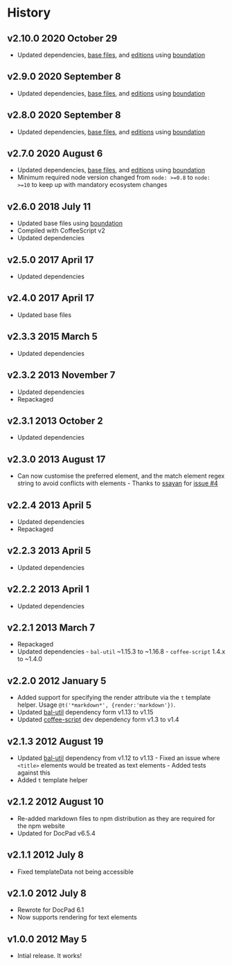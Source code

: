 # History

## v2.10.0 2020 October 29

-   Updated dependencies, [base files](https://github.com/bevry/base), and [editions](https://editions.bevry.me) using [boundation](https://github.com/bevry/boundation)

## v2.9.0 2020 September 8

-   Updated dependencies, [base files](https://github.com/bevry/base), and [editions](https://editions.bevry.me) using [boundation](https://github.com/bevry/boundation)

## v2.8.0 2020 September 8

-   Updated dependencies, [base files](https://github.com/bevry/base), and [editions](https://editions.bevry.me) using [boundation](https://github.com/bevry/boundation)

## v2.7.0 2020 August 6

-   Updated dependencies, [base files](https://github.com/bevry/base), and [editions](https://editions.bevry.me) using [boundation](https://github.com/bevry/boundation)
-   Minimum required node version changed from `node: >=0.8` to `node: >=10` to keep up with mandatory ecosystem changes

## v2.6.0 2018 July 11

-   Updated base files using [boundation](https://github.com/bevry/boundation)
-   Compiled with CoffeeScript v2
-   Updated dependencies

## v2.5.0 2017 April 17

-   Updated dependencies

## v2.4.0 2017 April 17

-   Updated base files

## v2.3.3 2015 March 5

-   Updated dependencies

## v2.3.2 2013 November 7

-   Updated dependencies
-   Repackaged

## v2.3.1 2013 October 2

-   Updated dependencies

## v2.3.0 2013 August 17

-   Can now customise the preferred element, and the match element regex string to avoid conflicts with elements - Thanks to [ssayan](https://github.com/ssayan) for [issue #4](https://github.com/docpad/docpad-plugin-text/issues/4)

## v2.2.4 2013 April 5

-   Updated dependencies
-   Repackaged

## v2.2.3 2013 April 5

-   Updated dependencies

## v2.2.2 2013 April 1

-   Updated dependencies

## v2.2.1 2013 March 7

-   Repackaged
-   Updated dependencies - `bal-util` ~1.15.3 to ~1.16.8 - `coffee-script` 1.4.x to ~1.4.0

## v2.2.0 2012 January 5

-   Added support for specifying the render attribute via the `t` template helper. Usage `@t('*markdown*', {render:'markdown'})`.
-   Updated [bal-util](https://github.com/bevry/) dependency form v1.13 to v1.15
-   Updated [coffee-script](http://coffeescript.org/) dev dependency form v1.3 to v1.4

## v2.1.3 2012 August 19

-   Updated [bal-util](https://github.com/balupton/bal-util) dependency from v1.12 to v1.13 - Fixed an issue where `<title>` elements would be treated as text elements - Added tests against this
-   Added `t` template helper

## v2.1.2 2012 August 10

-   Re-added markdown files to npm distribution as they are required for the npm website
-   Updated for DocPad v6.5.4

## v2.1.1 2012 July 8

-   Fixed templateData not being accessible

## v2.1.0 2012 July 8

-   Rewrote for DocPad 6.1
-   Now supports rendering for text elements

## v1.0.0 2012 May 5

-   Intial release. It works!
